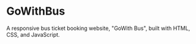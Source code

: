 # GoWithBus
A responsive bus ticket booking website, "GoWith Bus", built with HTML, CSS, and JavaScript.
